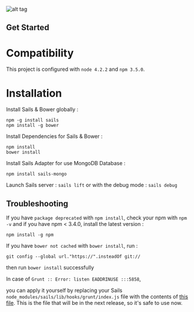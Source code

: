 ![alt tag](http://i.imgur.com/1VdeiBO.png)

Get Started
-------------
  # Compatibility

  This project is configured with `node 4.2.2` and `npm 3.5.0`.

  # Installation

  Install Sails & Bower globally :
  ```
  npm -g install sails
  npm install -g bower
  ```
  
  Install Dependencies for Sails & Bower :
  ```
  npm install
  bower install
  ```
  
  Install Sails Adapter for use MongoDB Database :
  ```
  npm install sails-mongo
  ```
  
  Launch Sails server : `sails lift` or with the debug mode : `sails debug`

Troubleshooting
-------------
 
  If you have `package deprecated` with `npm install`, check your npm with `npm -v` and if you have npm < 3.4.0, 
  install the latest version :
  ```
  npm install -g npm
  ```
    
  If you have `bower not cached` with `bower install`, run :
  ```
  git config --global url."https://".insteadOf git://
  ```
  then run `bower install` successfully

  In case of `Grunt :: Error: listen EADDRINUSE :::5858`, 

  you can apply it yourself by replacing your Sails `node_modules/sails/lib/hooks/grunt/index.js` file with the contents of [this file](https://raw.githubusercontent.com/balderdashy/sails/88ffc0ed9949f8c74ea390efb5610b0e378fa02c/lib/hooks/grunt/index.js).
  This is the file that will be in the next release, so it's safe to use now.
  

